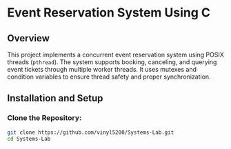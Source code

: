 # Event Reservation System Using C

## Overview

This project implements a concurrent event reservation system using POSIX threads (`pthread`). The system supports booking, canceling, and querying event tickets through multiple worker threads. It uses mutexes and condition variables to ensure thread safety and proper synchronization.

## Installation and Setup

### Clone the Repository:

```bash
git clone https://github.com/vinyl5200/Systems-Lab.git
cd Systems-Lab
